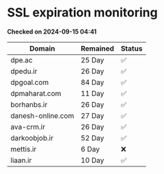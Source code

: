 # SSL expiration monitoring

**Checked on 2024-09-15 04:41**

| Domain | Remained | Status       |
|--------|----------|--------------|
| dpe.ac     | 25 Day   | ✅ |
| dpedu.ir     | 26 Day   | ✅ |
| dpgoal.com     | 84 Day   | ✅ |
| dpmaharat.com     | 11 Day   | ✅ |
| borhanbs.ir     | 26 Day   | ✅ |
| danesh-online.com     | 27 Day   | ✅ |
| ava-crm.ir     | 26 Day   | ✅ |
| darkoobjob.ir     | 52 Day   | ✅ |
| mettis.ir     | 6 Day   | ❌ |
| liaan.ir     | 10 Day   | ✅ |
